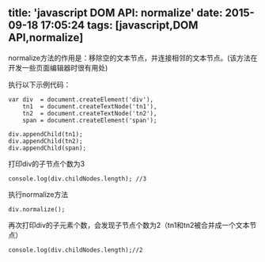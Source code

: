 title: 'javascript DOM API: normalize'
date: 2015-09-18 17:05:24
tags: [javascript,DOM API,normalize]
---

normalize方法的作用是：移除空的文本节点，并连接相邻的文本节点。(该方法在开发一些页面编辑器时很有用处)

执行以下示例代码：

    var div  = document.createElement('div'),
        tn1  = document.createTextNode('tn1'),
        tn2  = document.createTextNode('tn2'),
        span = document.createElement('span');

    div.appendChild(tn1);
    div.appendChild(tn2);
    div.appendChild(span);

打印div的子节点个数为3

    console.log(div.childNodes.length); //3

执行normalize方法

    div.normalize();

再次打印div的子元素个数，会发现子节点个数为2（tn1和tn2被合并成一个文本节点）

    console.log(div.childNodes.length);//2